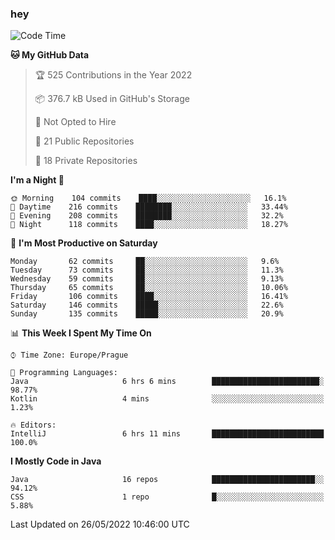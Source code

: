 ### hey

<!--START_SECTION:waka-->
![Code Time](http://img.shields.io/badge/Code%20Time-669%20hrs%2048%20mins-blue)

**🐱 My GitHub Data** 

> 🏆 525 Contributions in the Year 2022
 > 
> 📦 376.7 kB Used in GitHub's Storage 
 > 
> 🚫 Not Opted to Hire
 > 
> 📜 21 Public Repositories 
 > 
> 🔑 18 Private Repositories  
 > 
**I'm a Night 🦉** 

```text
🌞 Morning    104 commits    ████░░░░░░░░░░░░░░░░░░░░░   16.1% 
🌆 Daytime    216 commits    ████████░░░░░░░░░░░░░░░░░   33.44% 
🌃 Evening    208 commits    ████████░░░░░░░░░░░░░░░░░   32.2% 
🌙 Night      118 commits    ████░░░░░░░░░░░░░░░░░░░░░   18.27%

```
📅 **I'm Most Productive on Saturday** 

```text
Monday       62 commits     ██░░░░░░░░░░░░░░░░░░░░░░░   9.6% 
Tuesday      73 commits     ██░░░░░░░░░░░░░░░░░░░░░░░   11.3% 
Wednesday    59 commits     ██░░░░░░░░░░░░░░░░░░░░░░░   9.13% 
Thursday     65 commits     ██░░░░░░░░░░░░░░░░░░░░░░░   10.06% 
Friday       106 commits    ████░░░░░░░░░░░░░░░░░░░░░   16.41% 
Saturday     146 commits    █████░░░░░░░░░░░░░░░░░░░░   22.6% 
Sunday       135 commits    █████░░░░░░░░░░░░░░░░░░░░   20.9%

```


📊 **This Week I Spent My Time On** 

```text
⌚︎ Time Zone: Europe/Prague

💬 Programming Languages: 
Java                     6 hrs 6 mins        ████████████████████████░   98.77% 
Kotlin                   4 mins              ░░░░░░░░░░░░░░░░░░░░░░░░░   1.23%

🔥 Editors: 
IntelliJ                 6 hrs 11 mins       █████████████████████████   100.0%

```

**I Mostly Code in Java** 

```text
Java                     16 repos            ███████████████████████░░   94.12% 
CSS                      1 repo              █░░░░░░░░░░░░░░░░░░░░░░░░   5.88%

```



 Last Updated on 26/05/2022 10:46:00 UTC
<!--END_SECTION:waka-->
